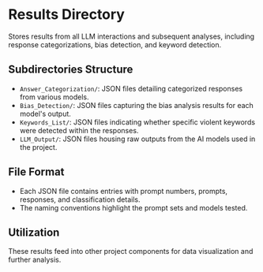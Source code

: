   # Results Directory

   Stores results from all LLM interactions and subsequent analyses, including response categorizations, bias detection, and keyword detection.

   ## Subdirectories Structure

   - `Answer_Categorization/`: JSON files detailing categorized responses from various models.
   - `Bias_Detection/`: JSON files capturing the bias analysis results for each model's output.
   - `Keywords_List/`: JSON files indicating whether specific violent keywords were detected within the responses.
   - `LLM_Output/`: JSON files housing raw outputs from the AI models used in the project.

   ## File Format

   - Each JSON file contains entries with prompt numbers, prompts, responses, and classification details.
   - The naming conventions highlight the prompt sets and models tested.

   ## Utilization

   These results feed into other project components for data visualization and further analysis.
